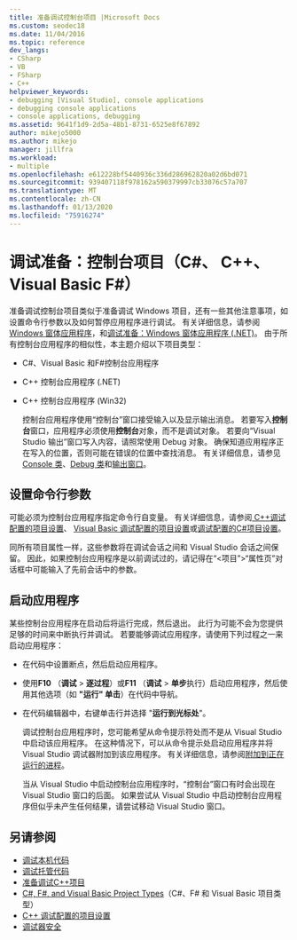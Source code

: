 ```yaml
---
title: 准备调试控制台项目 |Microsoft Docs
ms.custom: seodec18
ms.date: 11/04/2016
ms.topic: reference
dev_langs:
- CSharp
- VB
- FSharp
- C++
helpviewer_keywords:
- debugging [Visual Studio], console applications
- debugging console applications
- console applications, debugging
ms.assetid: 9641f1d9-2d5a-48b1-8731-6525e8f67892
author: mikejo5000
ms.author: mikejo
manager: jillfra
ms.workload:
- multiple
ms.openlocfilehash: e612228bf5440936c336d286962820a02d6bd071
ms.sourcegitcommit: 939407118f978162a590379997cb33076c57a707
ms.translationtype: MT
ms.contentlocale: zh-CN
ms.lasthandoff: 01/13/2020
ms.locfileid: "75916274"
---
```

# <a name="debugging-preparation-console-projects-c-c-visual-basic-f"></a>调试准备：控制台项目（C#、 C++、Visual Basic F#）

准备调试控制台项目类似于准备调试 Windows 项目，还有一些其他注意事项，如设置命令行参数以及如何暂停应用程序进行调试。 有关详细信息，请参阅[Windows 窗体应用程序](../debugger/debugging-preparation-windows-forms-applications.md)，和[调试准备：Windows 窗体应用程序 (.NET)](/previous-versions/visualstudio/visual-studio-2010/sez9z95a(v=vs.100))。 由于所有控制台应用程序的相似性，本主题介绍以下项目类型：

- C#、Visual Basic 和F#控制台应用程序

- C++ 控制台应用程序 (.NET)

- C++ 控制台应用程序 (Win32)

  控制台应用程序使用“控制台”窗口接受输入以及显示输出消息。 若要写入**控制台**窗口，应用程序必须使用**控制台**对象，而不是调试对象。 若要向“Visual Studio 输出”窗口写入内容，请照常使用 Debug 对象。 确保知道应用程序正在写入的位置，否则可能在错误的位置中查找消息。 有关详细信息，请参见 [Console 类](/dotnet/api/system.console)、[Debug 类](/dotnet/api/system.diagnostics.debug)和[输出窗口](../ide/reference/output-window.md)。

## <a name="set-command-line-arguments"></a>设置命令行参数

可能必须为控制台应用程序指定命令行自变量。 有关详细信息，请参阅[ C++调试配置的项目设置](../debugger/project-settings-for-a-cpp-debug-configuration.md)、 [Visual Basic 调试配置的项目设置](../debugger/project-settings-for-a-visual-basic-debug-configuration.md)或[调试配置的C#项目设置](../debugger/project-settings-for-csharp-debug-configurations.md)。

同所有项目属性一样，这些参数将在调试会话之间和 Visual Studio 会话之间保留。 因此，如果控制台应用程序是以前调试过的，请记得在“\<项目”>“属性页”对话框中可能输入了先前会话中的参数。

## <a name="start-the-application"></a>启动应用程序

 某些控制台应用程序在启动后将运行完成，然后退出。 此行为可能不会为您提供足够的时间来中断执行并调试。 若要能够调试应用程序，请使用下列过程之一来启动应用程序：

- 在代码中设置断点，然后启动应用程序。

- 使用**F10** （**调试** > **逐过程**）或**F11** （**调试** > **单步**执行）启动应用程序，然后使用其他选项（如 **"运行" 单击**）在代码中导航。

- 在代码编辑器中，右键单击行并选择 "**运行到光标处**"。

  调试控制台应用程序时，您可能希望从命令提示符处而不是从 Visual Studio 中启动该应用程序。 在这种情况下，可以从命令提示处启动应用程序并将 Visual Studio 调试器附加到该应用程序。 有关详细信息，请参阅[附加到正在运行的进程](../debugger/attach-to-running-processes-with-the-visual-studio-debugger.md)。

  当从 Visual Studio 中启动控制台应用程序时，“控制台”窗口有时会出现在 Visual Studio 窗口的后面。 如果尝试从 Visual Studio 中启动控制台应用程序但似乎未产生任何结果，请尝试移动 Visual Studio 窗口。

## <a name="see-also"></a>另请参阅
- [调试本机代码](../debugger/debugging-native-code.md)
- [调试托管代码](../debugger/debugging-managed-code.md)
- [准备调试C++项目](../debugger/debugging-preparation-visual-cpp-project-types.md)
- [C#, F#, and Visual Basic Project Types](../debugger/debugging-preparation-csharp-f-hash-and-visual-basic-project-types.md)（C#、F# 和 Visual Basic 项目类型）
- [C++ 调试配置的项目设置](../debugger/project-settings-for-a-cpp-debug-configuration.md)
- [调试器安全](../debugger/debugger-security.md)